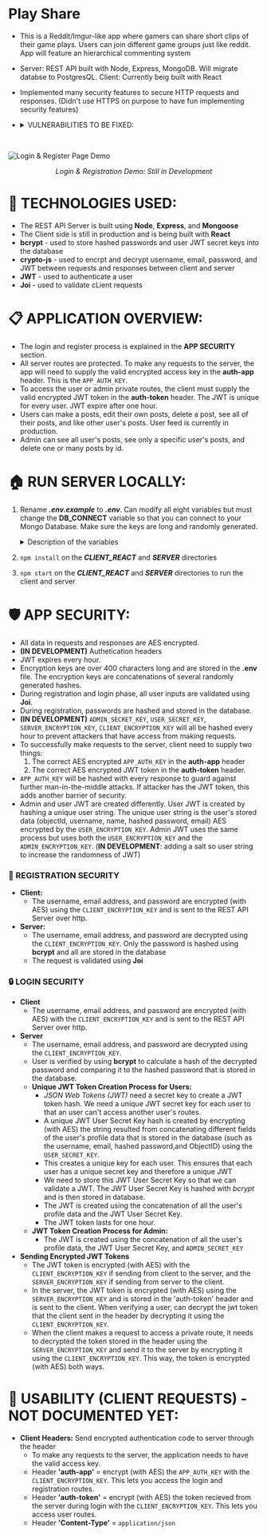 # Play Share

* This is a Reddit/Imgur-like app where gamers can share short clips of their game plays. Users can join different game groups just like reddit. App will feature an hierarchical commenting system
* Server: REST API built with Node, Express, MongoDB. Will migrate databse to PostgresQL. Client: Currently beig built with React
* Implemented many security features to secure HTTP requests and responses. (Didn't use HTTPS on purpose to have fun implementing security features)

* <details>      
    <summary> VULNERABILITIES TO BE FIXED:   </summary> 
    
    * Encrypted Information send via headers will neeed to be sent using Authentication headers. 
    * JWT is created using concatenated user data that is AES encrypted + `USER_SECRET_KEY` and `ADMIN_SECRET_KEY`. JWT shouldn't be made using meaningful info, will add a salt
    * Attacker can make requests by using the encrypted **app-auth** header and encrrypted JWT. To prevent this, will change `APP_AUTH_KEY` after every response. 
    * `ADMIN_SECRET_KEY`, `USER_SECRET_KEY`, `SERVER_ENCRYPTION_KEY`, `CLIENT_ENCRYPTION_KEY` will all be hashed every hour to prevent attackers that know the keys from making further requests. 
    * Authetication headers 
    
 </details>

<br/>


![Login & Register Page Demo](login_register_demo.gif)
<div style="text-align:center;   font-style: italic;">
  Login & Registration Demo: Still in Development
</div>

# 📌 TECHNOLOGIES USED:
* The REST API Server is built using **Node**, **Express**, and **Mongoose**
* The Client side is still in production and is being built with **React**
* **bcrypt** - used to store hashed passwords and user JWT secret keys into the database
* **crypto-js** - used to encrpt and decrypt username, email, password, and JWT between requests and responses between client and server
* **JWT** - used to authenticate a user
* **Joi** - used to validate cLient requests


# 📋 APPLICATION OVERVIEW:
* The login and register process is explained in the **APP SECURITY** section.
* All server routes are protected. To make any requests to the server, the app will need to supply the valid encrypted access key in the **auth-app** header. This is the `APP_AUTH_KEY`. 
* To access the user or admin private routes, the client must supply the valid encrypted JWT token in the **auth-token** header. The JWT is unique for every user. JWT expire after one hour. 
* Users can make a posts, edit their own posts, delete a post, see all of their posts, and like other user's posts. User feed is currently in production.
* Admin can see all user's posts, see only a specific user's posts, and delete one or many posts by id. 

 

# 🏠 RUN SERVER LOCALLY:
1) Rename ***.env.example*** to ***.env***. Can modify all eight variables but must change the **DB_CONNECT** variable so that you can connect to your Mongo Database. Make sure the keys are long and randomly generated. 
    <details>      
      <summary> Description of the variables </summary>
    
      * `DB_CONNECT`  - Store your MongoDB Connection URL
      * `ADMIN_EMAIL` - This is the email address of the admin account.
      * `APP_AUTH_KEY` - (Will be hashed every request) Need this key to give the client permission to talk to the server. This is to stop unauthorized apps to attack the server with new user registrations and ultimately overload the database.
      * `ADMIN_SECRET_KEY` - (Will be hashed every hour) This will be used to make the admin's JWT
      * `USER_SECRET_KEY`  - (Will be hashed every hour) This will be used to make the user's JWT
      * `SERVER_ENCRYPTION_KEY`   - (Will be hashed every hour) This key will help the client decrypt the JWT token that is sent from the server durign login.
      * `CLIENT_ENCRYPTION_KEY`   - (Will be hashed every hour) This key will help the server decrypt the password and the JWT token that is sent from the client during registration and login.
      * `SALT_NUM = 10`    - Can keep this as is. This is the salt number to hash the password and the JWT User Secret Key to store in the database. Can change this number every year to change the hashing algorithm of these fields.

    </details>
   
2) `npm install` on the ***CLIENT_REACT*** and ***SERVER*** directories
3) `npm start` on the ***CLIENT_REACT*** and ***SERVER*** directories to run the client and server 


# 🛡️ APP SECURITY:
  * All data in requests and responses are AES encrypted.
  * **(IN DEVELOPMENT)** Authetication headers 
  * JWT expires every hour.
  * Encryption keys are over 400 characters long and are stored in the **.env** file. The encryption keys are concatenations of several randomly generated hashes. 
  * During registration and login phase, all user inputs are validated using **Joi**.
  * During registration, passwords are hashed and stored in the database. 
  * **(IN DEVELOPMENT)** `ADMIN_SECRET_KEY`, `USER_SECRET_KEY`, `SERVER_ENCRYPTION_KEY`, `CLIENT_ENCRYPTION_KEY` will all be hashed every hour to prevent attackers that have access from making requests. 
  * To successfully make requests to the server, client need to supply two things:
    1) The correct AES encrypted `APP_AUTH_KEY` in the **auth-app** header
    2) The correct AES encrypted JWT token in the **auth-token** header. 
  * `APP_AUTH_KEY` will be hashed with every response to guard against further man-in-the-middle attacks. If attacker has the JWT token, this adds another barrier of security. 
  * Admin and user JWT are created differently. User JWT is created by hashing a unique user string. The unique user string is the user's stored data (objectId, username, name, hashed password, email) AES encrypted by the `USER_ENCRYPTION_KEY`. Admin JWT uses the same process but uses both the `USER_ENCRYPTION_KEY` and the `ADMIN_ENCRYPTION_KEY`. (**IN DEVELOPMENT**: adding a salt so user string to increase the randomness of JWT)

  
### 🔑 REGISTRATION SECURITY
* **Client:** 
  * The username, email address, and password are encrypted (with AES) using the `CLIENT_ENCRYPTION_KEY` and is sent to the REST API Server over http. 
* **Server:** 
  * The username, email address, and password are decrypted using the `CLIENT_ENCRYPTION_KEY`. Only the password is hashed using **bcrypt** and all are stored in the database
  * The request is validated using **Joi**


### 🔒 LOGIN SECURITY    
* **Client**
  * The username, email address, and password are encrypted (with AES) with the `CLIENT_ENCRYPTION_KEY` and is sent to the REST API Server over http. 
* **Server**
  * The username, email address, and password are decrypted using the `CLIENT_ENCRYPTION_KEY`.
  * User is verified by using **bcrypt** to calculate a hash of the decrypted password and comparing it to the hashed password that is stored in the database. 
  * **Unique JWT Token Creation Process for Users:**
    * *JSON Web Tokens (JWT)* need a secret key to create a JWT token hash. We need a unique JWT secret key for each user to that an user can't access another user's routes.
    * A unique JWT User Secret Key hash is created by encrypting (with AES) the string resulted from concatenating different fields of the user's profile data that is stored in the database (such as the username, email, hashed password,and ObjectID) using the `USER_SECRET_KEY`.
    * This creates a unique key for each user. This ensures that each user has a unique secret key and therefore a unique JWT
    * We need to store this JWT User Secret Key so that we can validate a JWT. The JWT User Secret Key is hashed with *bcrypt* and is then stored in database.
    * The JWT is created using the concatenation of all the user's profile data and the JWT User Secret Key.
    * The JWT token lasts for one hour.
  * **JWT Token Creation Process for Admin:**
    * The JWT is created using the concatenation of all the user's profile data, the JWT User Secret Key, and `ADMIN_SECRET_KEY`
* **Sending Encrypted JWT Tokens**
  * The JWT token is encrypted (with AES) with the `CLIENT_ENCRYPTION_KEY` if sending from client to the server, and the `SERVER_ENCRYPTION_KEY` if sending from server to the client.
  * In the server, the JWT token is encrypted (with AES) using the `SERVER_ENCRYPTION_KEY` and is stored in the 'auth-token' header and is sent to the client. When verifying a user, can decrypt the jwt token that the client sent in the header by decrypting it using the `CLIENT_ENCRYPTION_KEY`. 
  * When the client makes a request to access a private route, it needs to decrypted the token stored in the header using the `SERVER_ENCRYPTION_KEY` and send it to the server by encrypting it using the `CLIENT_ENCRYPTION_KEY`. This way, the token is encrypted (with AES) both ways.


# 📐 USABILITY (CLIENT REQUESTS) - NOT DOCUMENTED YET:
* **Client Headers:** Send encrypted authentication code to server through the header
  * To make any requests to the server, the application needs to have the valid access key. 
  * Header **'auth-app'** = encrypt (with AES) the `APP_AUTH_KEY` with the `CLIENT_ENCRYPTION_KEY`. This lets you access the login and registration routes.
  * Header **'auth-token'** = encrypt (with AES) the token recieved from the server during login with the `CLIENT_ENCRYPTION_KEY`. This lets you access user routes.
  * Header **'Content-Type'** = `application/json`
  
  
  


